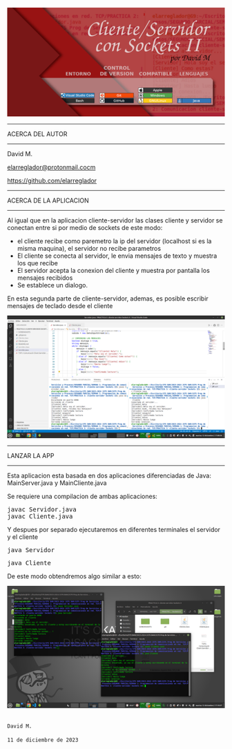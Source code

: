 ![Imagen](https://github.com/elarreglador/Cliente-servidor-II/blob/main/SCREENSHOTS/Social%20preview.png)


************************************
ACERCA DEL AUTOR
************************************

David M.

elarreglador@protonmail.cocm

https://github.com/elarreglador


************************************
ACERCA DE LA APLICACION
************************************
Al igual que en la aplicacion cliente-servidor las clases cliente y servidor se conectan entre si por medio de sockets de este modo:

- el cliente recibe como paremetro la ip del servidor (localhost si es la misma maquina), el servidor no recibe parametros
- El cliente se conecta al servidor, le envia mensajes de texto y muestra los que recibe
- El servidor acepta la conexion del cliente y muestra por pantalla los mensajes recibidos
- Se establece un dialogo.

En esta segunda parte de cliente-servidor, ademas, es posible escribir mensajes de teclado desde el cliente


![Imagen](https://github.com/elarreglador/Cliente-servidor-II/blob/main/SCREENSHOTS/Captura%20de%20pantalla%20de%202023-12-12%2017-08-54.png)


************************************
LANZAR LA APP 
************************************

Esta aplicacion esta basada en dos aplicaciones diferenciadas de Java: MainServer.java y MainCliente.java

Se requiere una compilacion de ambas aplicaciones:

<pre>
javac Servidor.java
javac Cliente.java
</pre>

Y despues por separado ejecutaremos en diferentes terminales el servidor y el cliente

<pre>
java Servidor
</pre>

<pre>
java Cliente
</pre>

De este modo obtendremos algo similar a esto:

![Imagen](https://github.com/elarreglador/Cliente-servidor-II/blob/main/SCREENSHOTS/Captura%20de%20pantalla%20de%202023-12-12%2017-10-37.png)



                                                                                            David M.
                                                                             11 de diciembre de 2023


